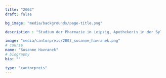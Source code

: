 ```yaml
---
title: "2003"
draft: false

bg_image: "media/backgrounds/page-title.png"

description : "Studium der Pharmazie in Leipzig, Apothekerin in der Sylter Apotheke in Berlin"

image: "media/cantorpreis/2003_susanne_havranek.png"
# course
name: "Susanne Havranek"
# biography
bio: ""

type: "cantorpreis"
---
```

